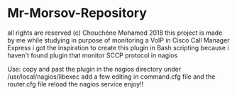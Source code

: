 # Mr-Morsov-Repository
all rights are reserved (c) Chouchéne Mohamed 2018 
this project is made by me while studying in purpose of monitoring a VoIP
in Cisco Call Manager Express i got the inspiration to create this plugin 
in Bash scripting because i haven't found plugin that monitor SCCP protocol 
in nagios

Use:
copy and past the plugin in the nagios directory under /usr/local/nagios/libexec
add a few editing in command.cfg file and the router.cfg file
reload the nagios service 
enjoy!!
